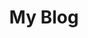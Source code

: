 ---
layout: blog-index
title: My Blog
description: Test page
categories: blog
permalink: /blog.html
---
